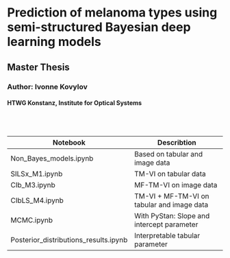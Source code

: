 # Prediction of melanoma types using semi-structured Bayesian deep learning models
## Master Thesis 
###  Author: Ivonne Kovylov
#### HTWG Konstanz, Institute for Optical Systems 
<br>
<br>


| Notebook  | Describtion|
| ------------- | ------------- |
| Non_Bayes_models.ipynb  | Based on tabular and image data |
| SILSx_M1.ipynb  | TM-VI on tabular data  |
| CIb_M3.ipynb  | MF-TM-VI on image data |
| CIbLS_M4.ipynb | TM-VI + MF-TM-VI on tabular and image data|
| MCMC.ipynb | With PyStan: Slope and intercept parameter|
| Posterior_distributions_results.ipynb | Interpretable tabular parameter|

